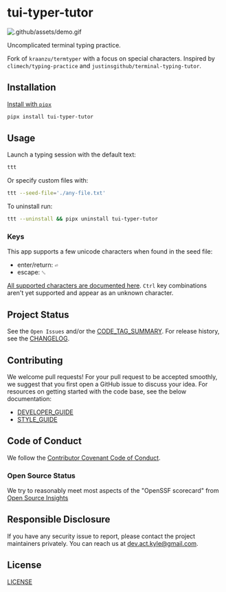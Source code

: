 # tui-typer-tutor

![.github/assets/demo.gif](https://raw.githubusercontent.com/KyleKing/tui-typing-tutor/main/.github/assets/demo.gif)

Uncomplicated terminal typing practice.

Fork of `kraanzu/termtyper` with a focus on special characters. Inspired by `climech/typing-practice` and `justinsgithub/terminal-typing-tutor`.

## Installation

[Install with `pipx`](https://pypi.org/project/pipx/)

```sh
pipx install tui-typer-tutor
```

## Usage

Launch a typing session with the default text:

```sh
ttt
```

Or specify custom files with:

```sh
ttt --seed-file='./any-file.txt'
```

To uninstall run:

```sh
ttt --uninstall && pipx uninstall tui-typer-tutor
```

### Keys

This app supports a few unicode characters when found in the seed file:

- enter/return: `⏎`
- escape: `␛`

[All supported characters are documented here](https://github.com/KyleKing/tui-typer-tutor/blob/main/tui_typer_tutor/constants/display_to_textual.py). `Ctrl` key combinations aren't yet supported and appear as an unknown character.

## Project Status

See the `Open Issues` and/or the [CODE_TAG_SUMMARY]. For release history, see the [CHANGELOG].

## Contributing

We welcome pull requests! For your pull request to be accepted smoothly, we suggest that you first open a GitHub issue to discuss your idea. For resources on getting started with the code base, see the below documentation:

- [DEVELOPER_GUIDE]
- [STYLE_GUIDE]

## Code of Conduct

We follow the [Contributor Covenant Code of Conduct][contributor-covenant].

### Open Source Status

We try to reasonably meet most aspects of the "OpenSSF scorecard" from [Open Source Insights](https://deps.dev/pypi/tui-typer-tutor)

## Responsible Disclosure

If you have any security issue to report, please contact the project maintainers privately. You can reach us at [dev.act.kyle@gmail.com](mailto:dev.act.kyle@gmail.com).

## License

[LICENSE]

[changelog]: https://tui-typer-tutor.kyleking.me/docs/CHANGELOG
[code_tag_summary]: https://tui-typer-tutor.kyleking.me/docs/CODE_TAG_SUMMARY
[contributor-covenant]: https://www.contributor-covenant.org
[developer_guide]: https://tui-typer-tutor.kyleking.me/docs/DEVELOPER_GUIDE
[license]: https://github.com/kyleking/tui-typer-tutor/blob/main/LICENSE
[style_guide]: https://tui-typer-tutor.kyleking.me/docs/STYLE_GUIDE
